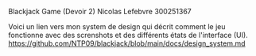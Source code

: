 Blackjack Game (Devoir 2)
Nicolas Lefebvre 300251367 

Voici un lien vers mon system de design qui décrit comment le jeu fonctionne avec des screnshots et des différents états de l'interface (UI).
https://github.com/NTP09/blackjack/blob/main/docs/design_system.md
